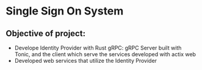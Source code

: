 # Single Sign On System

## Objective of project:
- Develope Identity Provider with Rust gRPC: gRPC Server built with Tonic, and the client which serve the services developed with actix web
- Developed web services that utilize the Identity Provider 
